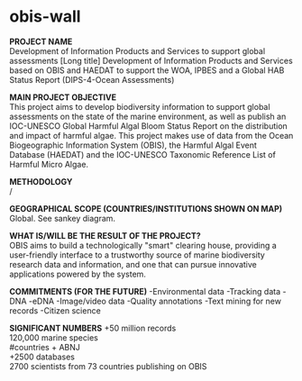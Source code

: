 # obis-wall

**PROJECT NAME**  
Development of Information Products and Services to support global assessments
[Long title] Development of Information Products and Services based on OBIS and HAEDAT to support the WOA, IPBES and a Global HAB Status Report (DIPS-4-Ocean Assessments)

**MAIN PROJECT OBJECTIVE**  
This project aims to develop biodiversity information to support global assessments on the state of the marine environment, as well as publish an IOC-UNESCO Global Harmful Algal Bloom Status Report on the distribution and impact of harmful algae. This project makes use of data from the Ocean Biogeographic Information System (OBIS), the Harmful Algal Event Database (HAEDAT) and the IOC-UNESCO Taxonomic Reference List of Harmful Micro Algae.

**METHODOLOGY**  
/

**GEOGRAPHICAL SCOPE (COUNTRIES/INSTITUTIONS SHOWN ON MAP)**  
Global. See sankey diagram.

**WHAT IS/WILL BE THE RESULT OF THE PROJECT?**  
OBIS aims to build a technologically "smart" clearing house, providing a user-friendly interface to a trustworthy source of marine biodiversity research data and information, and one that can pursue innovative applications powered by the system.

**COMMITMENTS (FOR THE FUTURE)**
-Environmental data
-Tracking data
-DNA
-eDNA
-Image/video data
-Quality annotations
-Text mining for new records
-Citizen science


**SIGNIFICANT NUMBERS**
+50 million records  
120,000 marine species  
#countries + ABNJ  
+2500 databases  
2700 scientists from 73 countries publishing on OBIS  

